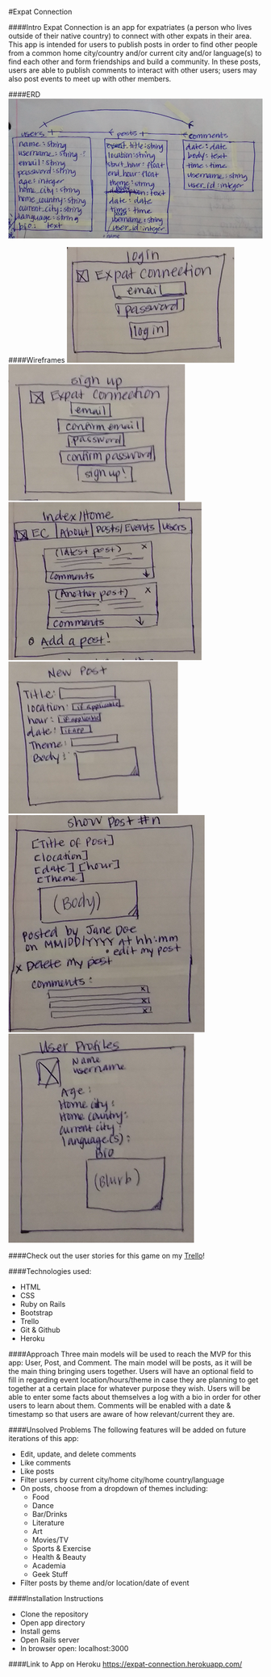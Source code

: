 #Expat Connection

####Intro
Expat Connection is an app for expatriates (a person who lives outside of their native country) to connect with other expats in their area. This app is intended for users to publish posts in order to find other people from a common home city/country and/or current city and/or language(s) to find each other and form friendships and build a community. In these posts, users are able to publish comments to interact with other users; users may also post events to meet up with other members.

####ERD
![ERD](./app/assets/images/Wireframe0_ERD.png)

####Wireframes
![Wireframe1](./app/assets/images/Wireframe1_login.png)
![Wireframe2](./app/assets/images/Wireframe2_signup.png)
![Wireframe3](./app/assets/images/Wireframe3_indexhome.png)
![Wireframe4](./app/assets/images/Wireframe4_newpost.png)
![Wireframe5](./app/assets/images/Wireframe5_showpost.png)
![Wireframe6](./app/assets/images/Wireframe6_userprofs.png)

####Check out the user stories for this game on my [Trello](https://trello.com/b/Gc2KbHP5/wdi-sm-43-project-2)!

####Technologies used:
+ HTML
+ CSS
+ Ruby on Rails
+ Bootstrap
+ Trello
+ Git & Github
+ Heroku

####Approach
Three main models will be used to reach the MVP for this app: User, Post, and Comment. The main model will be posts, as it will be the main thing bringing users together. Users will have an optional field to fill in regarding event location/hours/theme in case they are planning to get together at a certain place for whatever purpose they wish. Users will be able to enter some facts about themselves a log with a bio in order for other users to learn about them. Comments will be enabled with a date & timestamp so that users are aware of how relevant/current they are.


####Unsolved Problems
The following features will be added on future iterations of this app:

+ Edit, update, and delete comments
+ Like comments
+ Like posts
+ Filter users by current city/home city/home country/language
+ On posts, choose from a dropdown of themes including:
	+ Food
	+ Dance
	+ Bar/Drinks
	+ Literature
	+ Art
	+ Movies/TV
	+ Sports & Exercise
	+ Health & Beauty
	+ Academia
	+ Geek Stuff
+ Filter posts by theme and/or location/date of event


####Installation Instructions

+ Clone the repository
+ Open app directory
+ Install gems
+ Open Rails server
+ In browser open: localhost:3000

####Link to App on Heroku
https://expat-connection.herokuapp.com/
